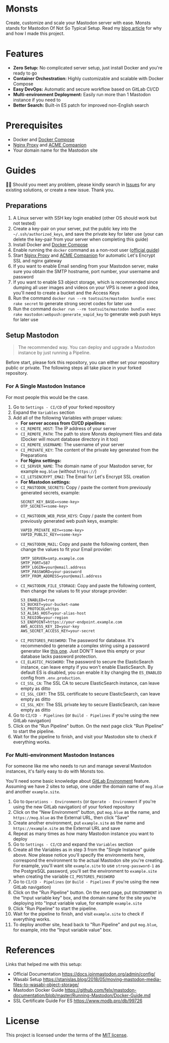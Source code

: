 # Monsts

Create, customize and scale your Mastodon server with ease. Monsts stands for Mastodon Of Not So Typical Setup. Read my [blog article](https://mogita.com/a-personal-mastodon-instance-setup) for why and how I made this project.

# Features

- **Zero Setup:** No complicated server setup, just install Docker and you're ready to go
- **Container Orchestration:** Highly customizable and scalable with Docker Compose
- **Easy DevOps:** Automatic and secure workflow based on GitLab CI/CD
- **Multi-environment Deployment:** Easily run more than 1 Mastodon instance if you need to
- **Better Search:** Built-in ES patch for improved non-English search

# Prerequisites

- Docker and [Docker Compose](https://docs.docker.com/compose/install/)
- [Nginx Proxy](https://github.com/nginx-proxy/nginx-proxy) and [ACME Companion](https://github.com/nginx-proxy/acme-companion)
- Your domain name for the Mastodon site

# Guides

💁‍♂️ Should you meet any problem, please kindly search in [Issues](https://gitlab.com/mogita/monsts/-/issues) for any existing solutions, or create a new issue. Thank you.

## Preparations

1. A Linux server with SSH key login enabled (other OS should work but not tested)
1. Create a key-pair on your server, put the public key into the `~/.ssh/authorized_keys`, and save the private key for later use (your can delete the key-pair from your server when completing this guide)
1. Install Docker and [Docker Compose](https://docs.docker.com/compose/install/)
1. Enable running the `docker` command as a non-root user ([official guide](https://docs.docker.com/engine/install/linux-postinstall/))
1. Start [Nginx Proxy](https://github.com/nginx-proxy/nginx-proxy) and [ACME Companion](https://github.com/nginx-proxy/acme-companion) for automatic Let's Encrypt SSL and nginx gateway
1. If you want to enable Email sending from your Mastodon server, make sure you obtain the SMTP hostname, port number, your username and password
1. If you want to enable S3 object storage, which is recommended since dumping all user images and videos on your VPS is never a good idea, you'll need to create a bucket and the Access Keys
1. Run the command `docker run --rm tootsuite/mastodon bundle exec rake secret` to generate strong secret codes for later use
1. Run the command `docker run --rm tootsuite/mastodon bundle exec rake mastodon:webpush:generate_vapid_key` to generate web push keys for later use

## Setup Mastodon

> The recommended way. You can deploy and upgrade a Mastodon instance by just running a Pipeline.

Before start, please fork this repository, you can either set your repository public or private. The following steps all take place in your forked repository.

### For A Single Mastodon Instance

For most people this would be the case.

1. Go to `Settings - CI/CD` of your forked repository
2. Expand the `Variables` section
3. Add all of the following Variables with proper values:
   - **For server access from CI/CD pipelines:**
   - `CI_REMOTE_HOST`: The IP address of your server
   - `CI_REMOTE_PATH`: The path to store Monsts deployment files and data (Docker will mount database directory in it too)
   - `CI_REMOTE_USERNAME`: The username of your server
   - `CI_PRIVATE_KEY`: The content of the private key generated from the Preparations
   - **For Nginx settings:**
   - `CI_SERVER_NAME`: The domain name of your Mastodon server, for example `mog.blue` (without `https://`)
   - `CI_LETSENCRYPT_EMAI`: The Email for Let's Encrypt SSL creation
   - **For Mastodon settings:**
   - `CI_MASTODON_SECRETS`: Copy / paste the content from previously generated secrets, example:
     ```
     SECRET_KEY_BASE=<some-key>
     OTP_SECRET=<some-key>
     ```
   - `CI_MASTODON_WEB_PUSH_KEYS`: Copy / paste the content from previously generated web push keys, example:
     ```
     VAPID_PRIVATE_KEY=<some-key>
     VAPID_PUBLIC_KEY=<some-key>
     ```
   - `CI_MASTODON_MAIL`: Copy and paste the following content, then change the values to fit your Email provider:
     ```
     SMTP_SERVER=smtp.example.com
     SMTP_PORT=587
     SMTP_LOGIN=your@email.address
     SMTP_PASSWORD=your-password
     SMTP_FROM_ADDRESS=your@email.address
     ```
   - `CI_MASTODON_FILE_STORAGE`: Copy and paste the following content, then change the values to fit your storage provider:
     ```
     S3_ENABLED=true
     S3_BUCKET=your-bucket-name
     S3_PROTOCOL=https
     S3_ALIAS_HOST=your-alias-host
     S3_REGION=your-region
     S3_ENDPOINT=https://your-endpoint.example.com
     AWS_ACCESS_KEY_ID=your-key
     AWS_SECRET_ACCESS_KEY=your-secret
     ```
   - `CI_POSTGRES_PASSWORD`: The password for database. It's recommended to generate a complex string using a password generator like [this one](https://passwordsgenerator.net). Just DON'T leave this empty or your database lacks password protection.
   - `CI_ELASTIC_PASSWORD`: The password to secure the ElasticSearch instance, can leave empty if you won't enable ElasticSearch. By default ES is disabled, you can enable it by changing the `ES_ENABLED` config from `.env.production`.
   - `CI_SSL_CA`: The SSL CA to secure ElasticSearch instance, can leave empty as ditto
   - `CI_SSL_CERT`: The SSL certificate to secure ElasticSearch, can leave empty as ditto
   - `CI_SSL_KEY`: The SSL private key to secure ElasticSearch, can leave empty as ditto
4. Go to `CI/CD - Pipelines` (or `Build - Pipelines` if you're using the new GitLab navigation)
5. Click on the "Run Pipeline" button. On the next page click "Run Pipeline" to start the pipeline.
6. Wait for the pipeline to finish, and visit your Mastodon site to check if everything works.

### For Multi-environment Mastodon Instances

For someone like me who needs to run and manage several Mastodon instances, it's fairly easy to do with Monsts too.

You'll need some basic knowledge about [GitLab Environment](https://docs.gitlab.com/ee/ci/environments/) feature. Assuming we have 2 sites to setup, one under the domain name of `mog.blue` and another `example.site`.

1. Go to `Operations - Environments` (or `Operate - Environment` if you're using the new GitLab navigation) of your forked repository
1. Click on the "New Environment" button, put `mog.blue` as the name, and `https://mog.blue` as the External URL, then click "Save"
1. Create another environment, put `example.site` as the name and `https://example.site` as the External URL and save
1. Repeat as many times as how many Mastodon instance you want to deploy
1. Go to `Settings - CI/CD` and expand the `Variables` section
1. Create all the Variables as in step 3 from the "Single Instance" guide above. Now please notice you'll specify the environments here, correspond the environment to the actual Mastodon site you're creating. For example, you'll want site `example.site` to use `strong-password-1` as the PostgreSQL password, you'll set the environment to `example.site` when creating the variable `CI_POSTGRES_PASSWORD`
1. Go to `CI/CD - Pipelines` (or `Build - Pipelines` if you're using the new GitLab navigation)
1. Click on the "Run Pipeline" button. On the next page, put `ENVIRONMENT` in the "Input variable key" box, and the domain name for the site you're deploying into "Input variable value, for example `example.site`
1. Click "Run Pipeline" to start the pipeline.
1. Wait for the pipeline to finish, and visit `example.site` to check if everything works.
1. To deploy another site, head back to "Run Pipeline" and put `mog.blue`, for example, into the "Input variable value" box.

# References

Links that helped me with this setup:

- Official Documentation https://docs.joinmastodon.org/admin/config/
- Wasabi Setup https://stanislas.blog/2018/05/moving-mastodon-media-files-to-wasabi-object-storage/
- Mastodon Docker Guide https://github.com/felx/mastodon-documentation/blob/master/Running-Mastodon/Docker-Guide.md
- SSL Certificate Guide For ES https://www.modb.pro/db/99726

# License

This project is licensed under the terms of the [MIT license](LICENSE).
